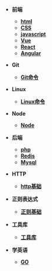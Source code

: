 - **前端**
  - **[html](fe/html/html.md)**
  - **[CSS](fe/css/index)**
  - **[javascript](fe/javascript/index)**
  - **[Vue](fe/vue/index.md)**
  - **[React](fe/React/index.md)**
  - **[Angular](fe/Angular/index.md)**
- **Git**
  - **[Git命令](base/Git/index)**



- **Linux**
  - **[Linux命令](base/linux/index.md)**



- **Node**
  - **[Node](base/node/index.md)**


- **后端**
  - **[php](service/php/index.md)**
  - **[Redis](service/NoSQL/index.md)**
  - **[Mysql](service/mysql/index.md)**



- **HTTP**
  - **[http基础](base/HTTP/index)**


- **正则表达式**
  - **[正则基础](base/RegExp/index.md)**
- **工具库**
  - **[工具库](base/Tool/index)**




- **学英语**
  - **[GO](base/English/index.md)**

